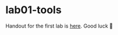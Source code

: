# lab01-tools

Handout for the first lab is [here](https://docs.google.com/document/d/16wWhL-7VTlDTEbdgcBLDy5EsSSS4kUzqhJQwZ_1EeOA/edit?usp=sharing). Good luck 🎉
